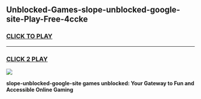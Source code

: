
## Unblocked-Games-slope-unblocked-google-site-Play-Free-4ccke
<h3>
<a href="https://premium76.site?title=slope-unblocked-google-site&ref=18A1">CLICK TO PLAY</a></h3>
<hr>

<h3>
<a href="https://premium76.site?title=slope-unblocked-google-site&ref=18A1">CLICK 2 PLAY</a>
  
</h3>

<a href="https://premium76.site?title=slope-unblocked-google-site&ref=18A1"><img src="https://clearcache.store/games.png"></a>


**slope-unblocked-google-site games unblocked: Your Gateway to Fun and Accessible Online Gaming**
